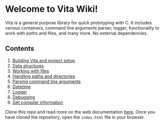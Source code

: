 # Welcome to Vita Wiki!
Vita is a general purpose library for quick prototyping with C. It includes various containers, command line arguments parser, logger, functionality to work with paths and files, and many more. No external dependencies.

## Contents
1. [Building Vita and project setup](page1.md)
2. [Data structures](page2.md)
3. [Working with files](page3.md)
4. [Handling paths and directories](page4.md)
5. [Parsing command line arguments](page5.md)
6. [Datetime](page6.md)
7. [Logger](page7.md)
8. [Debugging](page8.md)
9. [Get compiler information](page9.md)

Clone this repo and read more on the web documentation [here](../html). Once you have cloned the repository, open the `index.html` file in your browser.

